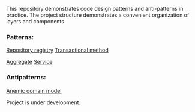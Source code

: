 This repository demonstrates code design patterns and anti-patterns in practice. 
The project structure demonstrates a convenient organization of layers and components.

### Patterns:
[Repository registry](https://github.com/vadiminshakov/dddgo/blob/main/repository/reporegistry.go#L30)
[Transactional method](https://github.com/vadiminshakov/dddgo/blob/main/repository/reporegistry.go#L55)

[Aggregate](https://github.com/vadiminshakov/dddgo/blob/main/core/domain/aggregates/basket.go)
[Service](https://github.com/vadiminshakov/dddgo/blob/main/core/services/basketsvc.go)

### Antipatterns:
[Anemic domain model](https://github.com/vadiminshakov/dddgo/blob/main/core/services/antipatterns/anemicBasket.go)

Project is under development.